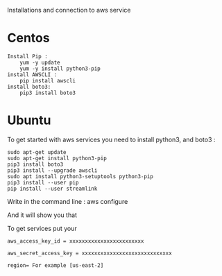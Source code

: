 Installations and connection to aws service


# Centos
    Install Pip :
        yum -y update
        yum -y install python3-pip
    install AWSCLI :
        pip install awscli
    install boto3:
        pip3 install boto3






# Ubuntu
To get started with aws services you need to install python3, and boto3 :

    sudo apt-get update
    sudo apt-get install python3-pip
    pip3 install boto3
    pip3 install --upgrade awscli
    sudo apt install python3-setuptools python3-pip
    pip3 install --user pip
    pip install --user streamlink
    
    
    
    
    

Write in the command line : aws configure

And it will show you that 

To get services put your 


    aws_access_key_id = xxxxxxxxxxxxxxxxxxxxxxxx

    aws_secret_access_key = xxxxxxxxxxxxxxxxxxxxxxxxxxxxx

    region= For example [us-east-2]
    
